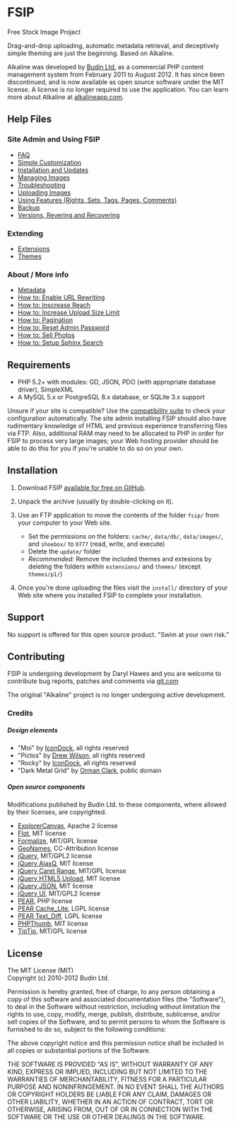 # FSIP

Free Stock Image Project

Drag-and-drop uploading, automatic metadata retrieval, and deceptively simple theming are just the beginning. Based on Alkaline.

Alkaline was developed by [Budin Ltd.](http://www.budinltd.com/) as a commercial PHP content management system from February 2011 to August 2012. It has since been discontinued, and is now available as open source software under the MIT license. A license is no longer required to use the application. You can learn more about Alkaline at [alkalineapp.com](http://www.alkalineapp.com/).

## Help Files

### Site Admin and Using FSIP
- [FAQ](docs/faq.md.html)
- [Simple Customization](docs/simple-customization.md.html)
- [Installation and Updates](docs/installation-and-updates.md.html)
- [Managing Images](docs/managing-images.md.html)
- [Troubleshooting](docs/troubleshooting.md.html)
- [Uploading Images](docs/uploading-images.md.html)
- [Using Features (Rights, Sets, Tags, Pages, Comments)](docs/using-features.md.html)
- [Backup](docs/backup.md.html)
- [Versions, Revering and Recovering](docs/versions-reverting-recovering.md.html)


### Extending
- [Extensions](docs/extensions.md.html)
- [Themes](docs/themes.md.html)

### About / More info
- [Metadata](docs/metadata.md.html)
- [How to: Enable URL Rewriting](docs/howto-enable-url-rewriting.md.html)
- [How to: Inscrease Reach](docs/howto-increase-reach.md.html)
- [How to: Increase Upload Size Limit](docs/howto-increase-upload-size-limit.md.html)
- [How to: Pagination](docs/howto-pagination.md.html)
- [How to: Reset Admin Password](docs/howto-reset-admin-password.md.html)
- [How to: Sell Photos](docs/howto-sell-photos.md.html)
- [How to: Setup Sphinx Search](docs/howto-setup-sphinx-search.md.html)


## Requirements

- PHP 5.2+ with modules: GD, JSON, PDO (with appropriate database driver), SimpleXML
- A MySQL 5.x or PostgreSQL 8.x database, or SQLite 3.x support

Unsure if your site is compatible? Use the [compatibility suite](/cs.php/) to check your configuration automatically. The site admin installing FSIP should also have rudimentary knowledge of HTML and previous experience transferring files via FTP. Also, additional RAM may need to be allocated to PHP in order for FSIP to process very large images; your Web hosting provider should be able to do this for you if you're unable to do so on your own.


## Installation

1. Download FSIP <a href="https://github.com/darylhawes/fsip">available for free on GitHub</a>.

2. Unpack the archive (usually by double-clicking on it).
3. Use an FTP application to move the contents of the folder `fsip/` from your computer to your Web site.
	- Set the permissions on the folders: `cache/`, `data/db/`, `data/images/`, and `shoebox/` to `0777` 
	(read, write, and execute)
	- Delete the `update/` folder
	- *Recommended:* Remove the included themes and extesions by deleting the folders within `extensions/` and 
	`themes/` (except `themes/p1/`)
4. Once you're done uploading the files visit the `install/` directory of your Web site where you installed 
FSIP to complete your installation.

## Support

No support is offered for this open source product. "Swim at your own risk."

## Contributing

FSIP is undergoing development by Daryl Hawes and you are welcome to contribute bug reports, 
patches and comments via [git.com](https://github.com/darylhawes/fsip)

The original "Alkaline" project  is no longer undergoing active development. 

### Credits

##### Design elements

- "Moi" by [IconDock](http://icondock.com/), all rights reserved
- "Pictos" by [Drew Wilson](http://www.drewwilson.com/), all rights reserved
- "Rocky" by [IconDock](http://icondock.com/), all rights reserved
- "Dark Metal Grid" by [Orman Clark](http://www.ormanclark.com/), public domain

##### Open source components

Modifications published by Budin Ltd. to these components, where allowed by their licenses, are copyrighted.

- [ExplorerCanvas](http://code.google.com/p/explorercanvas/), Apache 2 license
- [Flot](http://code.google.com/p/flot/), MIT license
- [Formalize](http://formalize.me/), MIT/GPL license
- [GeoNames](http://www.geonames.org/), CC-Attribution license
- [jQuery](http://jquery.com/), MIT/GPL2 license
- [jQuery AjaxQ](https://code.google.com/p/jquery-ajaxq/), MIT license
- [jQuery Caret Range](http://plugins.jquery.com/project/caret-range), MIT/GPL license
- [jQuery HTML5 Upload](http://code.google.com/p/jquery-html5-upload/), MIT license
- [jQuery JSON](http://code.google.com/p/jquery-json/), MIT license
- [jQuery UI](http://jqueryui.com/), MIT/GPL2 license
- [PEAR](http://pear.php.net/), PHP license
- [PEAR Cache_Lite](http://pear.php.net/package/Cache_Lite), LGPL license
- [PEAR Text_Diff](http://pear.php.net/package/Text_Diff), LGPL license
- [PHPThumb](http://phpthumb.gxdlabs.com/), MIT license
- [TipTip](http://code.drewwilson.com/entry/tiptip-jquery-plugin), MIT/GPL license


## License

The MIT License (MIT)  
Copyright (c) 2010-2012 Budin Ltd.
 
Permission is hereby granted, free of charge, to any person obtaining a copy of this software and associated documentation files (the "Software"), to deal in the Software without restriction, including without limitation the rights to use, copy, modify, merge, publish, distribute, sublicense, and/or sell copies of the Software, and to permit persons to whom the Software is furnished to do so, subject to the following conditions:
 
The above copyright notice and this permission notice shall be included in all copies or substantial portions of the Software.
 
THE SOFTWARE IS PROVIDED "AS IS", WITHOUT WARRANTY OF ANY KIND, EXPRESS OR IMPLIED, INCLUDING BUT NOT LIMITED TO THE WARRANTIES OF MERCHANTABILITY, FITNESS FOR A PARTICULAR PURPOSE AND NONINFRINGEMENT. IN NO EVENT SHALL THE AUTHORS OR COPYRIGHT HOLDERS BE LIABLE FOR ANY CLAIM, DAMAGES OR OTHER LIABILITY, WHETHER IN AN ACTION OF CONTRACT, TORT OR OTHERWISE, ARISING FROM, OUT OF OR IN CONNECTION WITH THE SOFTWARE OR THE USE OR OTHER DEALINGS IN THE SOFTWARE.